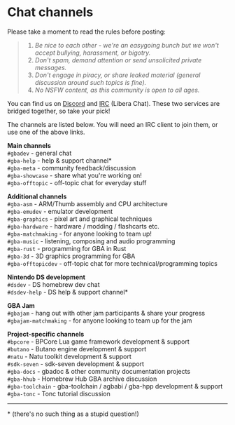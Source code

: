 # Chat channels

Please take a moment to read the rules before posting:

> 1. _Be nice to each other - we're an easygoing bunch but we won't accept bullying, harassment, or bigotry._
> 2. _Don't spam, demand attention or send unsolicited private messages._
> 3. _Don't engage in piracy, or share leaked material (general discussion around such topics is fine)._
> 4. _No NSFW content, as this community is open to all ages._

You can find us on [Discord](https://discord.gg/ctGSNxRkg2) and [IRC](https://web.libera.chat/?join=#gbadev,#gba-help,#gba-meta,#gba-showcase,#gba-offtopic) (Libera Chat). These two services are bridged together, so take your pick!

The channels are listed below. You will need an IRC client to join them, or use one of the above links.

**Main channels**  
`#gbadev`          - general chat  
`#gba-help`        - help & support channel*  
`#gba-meta`        - community feedback/discussion  
`#gba-showcase`    - share what you're working on!  
`#gba-offtopic`    - off-topic chat for everyday stuff  

**Additional channels**  
`#gba-asm`         - ARM/Thumb assembly and CPU architecture  
`#gba-emudev`      - emulator development  
`#gba-graphics`    - pixel art and graphical techniques  
`#gba-hardware`    - hardware / modding / flashcarts etc.  
`#gba-matchmaking` - for anyone looking to team up!  
`#gba-music`       - listening, composing and audio programming  
`#gba-rust`        - programming for GBA in Rust  
`#gba-3d`          - 3D graphics programming for GBA  
`#gba-offtopicdev` - off-topic chat for more technical/programming topics  

**Nintendo DS development**  
`#dsdev`         - DS homebrew dev chat  
`#dsdev-help`    - DS help & support channel*  

**GBA Jam**  
`#gbajam`             - hang out with other jam participants & share your progress  
`#gbajam-matchmaking` - for anyone looking to team up for the jam  

**Project-specific channels**  
`#bpcore`          - BPCore Lua game framework development & support  
`#butano`          - Butano engine development & support  
`#natu`            - Natu toolkit development & support  
`#sdk-seven`       - sdk-seven development & support  
`#gba-docs`        - gbadoc & other community documentation projects  
`#gba-hhub`        - Homebrew Hub GBA archive discussion  
`#gba-toolchain`   - gba-toolchain / agbabi / gba-hpp development & support  
`#gba-tonc`        - Tonc tutorial discussion  

---

\* (there's no such thing as a stupid question!)
